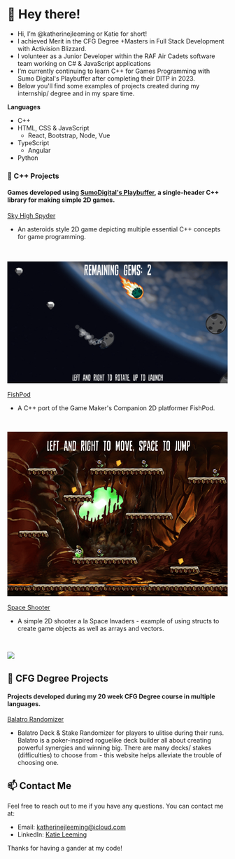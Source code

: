 # 👋 Hey there!
- Hi, I’m @katherinejleeming or Katie for short!
- I achieved Merit in the CFG Degree +Masters in Full Stack Development with Activision Blizzard.
- I volunteer as a Junior Developer within the RAF Air Cadets software team working on  C# & JavaScript applications
- I’m currently continuing to learn C++ for Games Programming with Sumo Digital's Playbuffer after completing their DITP in 2023.
- Below you'll find some examples of projects created during my internship/ degree and in my spare time.

**Languages**
- C++
- HTML, CSS & JavaScript
  - React, Bootstrap, Node, Vue
- TypeScript
  - Angular
- Python

### 🌱 C++ Projects
#### Games developed using [SumoDigital's Playbuffer](https://github.com/sumo-digital-academy/playbuffer), a single-header C++ library for making simple 2D games.
[Sky High Spyder](https://github.com/katherinejleeming/sky-high-spyder)
- An asteroids style 2D game depicting multiple essential C++ concepts for game programming.
</br>

![](https://github.com/katherinejleeming/katherinejleeming/blob/main/skyhighspyder1.gif)

[FishPod](https://github.com/katherinejleeming/fishpod-platformer)
- A C++ port of the Game Maker's Companion 2D platformer FishPod.
</br>

![](https://github.com/katherinejleeming/katherinejleeming/blob/main/fishpodcomplete.gif)

[Space Shooter](https://github.com/katherinejleeming/SpaceShooter)
- A simple 2D shooter a la Space Invaders - example of using structs to create game objects as well as arrays and vectors.
</br>

![](https://github.com/katherinejleeming/katherinejleeming/blob/main/spaceshooternew.gif)

## 🌱 CFG Degree Projects
#### Projects developed during my 20 week CFG Degree course in multiple languages.

[Balatro Randomizer](https://github.com/katherinejleeming/balatro-randomizer)
- Balatro Deck & Stake Randomizer for players to ulitise during their runs. Balatro is a poker-inspired roguelike deck builder all about creating powerful synergies and winning big. There are many decks/ stakes (difficulties) to choose from - this website helps alleviate the trouble of choosing one.

## 📫 Contact Me
Feel free to reach out to me if you have any questions. You can contact me at:

- Email: [katherinejleeming@icloud.com](katherinejleeming@icloud.com)
- LinkedIn: [Katie Leeming](https://www.linkedin.com/in/katie-leeming-764a44178/)

Thanks for having a gander at my code!

<!---
katherinejleeming/katherinejleeming is a ✨ special ✨ repository because its `README.md` (this file) appears on your GitHub profile.
You can click the Preview link to take a look at your changes.
--->
